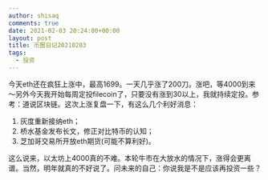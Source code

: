```yaml
---
author: shisaq
comments: true
date: 2021-02-03 20:24:00+00:00
layout: post
title: 币圈日记20210203
tags:
  - 投资
---
```


今天eth还在疯狂上涨中，最高1699。一天几乎涨了200刀。涨吧，等4000到来～另外今天我开始每周定投filecoin了，只要没有涨到30以上，我就持续定投。参考：道说区块链。这次上涨复盘一下，有这么几个利好消息：

1. 灰度重新接纳eth；
2. 桥水基金发布长文，修正对比特币的认知；
3. 芝加哥交易所开放eth期货(可能不算利好)。

这么说来，以太坊上4000真的不难。本轮牛市在大放水的情况下，涨得会更离谱。当然，明年就真的不好说了。问未来的自己：你说我是不是应该再投资一些？